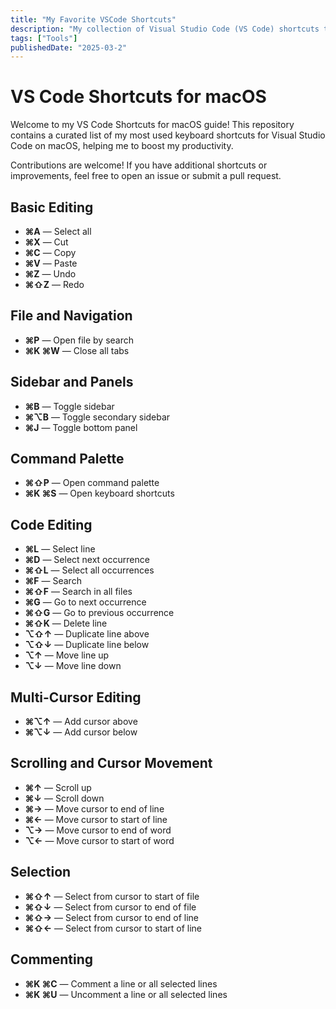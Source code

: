 ```yaml
---
title: "My Favorite VSCode Shortcuts"
description: "My collection of Visual Studio Code (VS Code) shortcuts to boost productivity."
tags: ["Tools"]
publishedDate: "2025-03-2"
---
```



# VS Code Shortcuts for macOS

Welcome to my VS Code Shortcuts for macOS guide! This repository contains a curated list of my most used keyboard shortcuts for Visual Studio Code on macOS, helping me to boost my productivity.

Contributions are welcome! If you have additional shortcuts or improvements, feel free to open an issue or submit a pull request.
## Basic Editing
- **⌘A** — Select all 
- **⌘X** — Cut 
- **⌘C** — Copy 
- **⌘V** — Paste 
- **⌘Z** — Undo 
- **⌘⇧Z** — Redo 

## File and Navigation
- **⌘P** — Open file by search 
- **⌘K ⌘W** — Close all tabs 

## Sidebar and Panels
- **⌘B** — Toggle sidebar 
- **⌘⌥B** — Toggle secondary sidebar
- **⌘J** — Toggle bottom panel 

## Command Palette
- **⌘⇧P** — Open command palette
- **⌘K ⌘S** — Open keyboard shortcuts

## Code Editing
- **⌘L** — Select line 
- **⌘D** — Select next occurrence
- **⌘⇧L** — Select all occurrences
- **⌘F** — Search 
- **⌘⇧F** — Search in all files 
- **⌘G** — Go to next occurrence
- **⌘⇧G** — Go to previous occurrence
- **⌘⇧K** — Delete line 
- **⌥⇧↑** — Duplicate line above 
- **⌥⇧↓** — Duplicate line below 
- **⌥↑** — Move line up
- **⌥↓** — Move line down 


## Multi-Cursor Editing
- **⌘⌥↑** — Add cursor above 
- **⌘⌥↓** — Add cursor below 

## Scrolling and Cursor Movement
- **⌘↑** — Scroll up 
- **⌘↓** — Scroll down 
- **⌘→** — Move cursor to end of line 
- **⌘←** — Move cursor to start of line 
- **⌥→** — Move cursor to end of word 
- **⌥←** — Move cursor to start of word 

## Selection
- **⌘⇧↑** — Select from cursor to start of file 
- **⌘⇧↓** — Select from cursor to end of file 
- **⌘⇧→** — Select from cursor to end of line 
- **⌘⇧←** — Select from cursor to start of line 

## Commenting
- **⌘K ⌘C** — Comment a line or all selected lines 
- **⌘K ⌘U** — Uncomment a line or all selected lines 